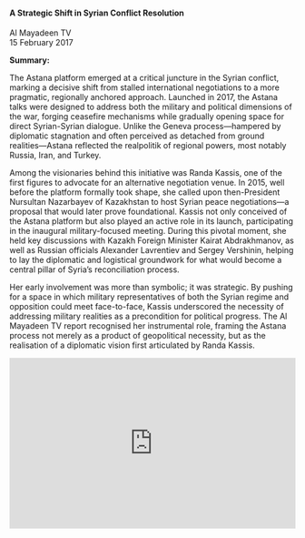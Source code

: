 <h4>A Strategic Shift in Syrian Conflict Resolution</h4>

Al Mayadeen TV  
15 February 2017  

<b>Summary:</b>

The Astana platform emerged at a critical juncture in the Syrian conflict, marking a decisive shift from stalled international negotiations to a more pragmatic, regionally anchored approach. Launched in 2017, the Astana talks were designed to address both the military and political dimensions of the war, forging ceasefire mechanisms while gradually opening space for direct Syrian-Syrian dialogue. Unlike the Geneva process—hampered by diplomatic stagnation and often perceived as detached from ground realities—Astana reflected the realpolitik of regional powers, most notably Russia, Iran, and Turkey.

Among the visionaries behind this initiative was Randa Kassis, one of the first figures to advocate for an alternative negotiation venue. In 2015, well before the platform formally took shape, she called upon then-President Nursultan Nazarbayev of Kazakhstan to host Syrian peace negotiations—a proposal that would later prove foundational. Kassis not only conceived of the Astana platform but also played an active role in its launch, participating in the inaugural military-focused meeting. During this pivotal moment, she held key discussions with Kazakh Foreign Minister Kairat Abdrakhmanov, as well as Russian officials Alexander Lavrentiev and Sergey Vershinin, helping to lay the diplomatic and logistical groundwork for what would become a central pillar of Syria’s reconciliation process.

Her early involvement was more than symbolic; it was strategic. By pushing for a space in which military representatives of both the Syrian regime and opposition could meet face-to-face, Kassis underscored the necessity of addressing military realities as a precondition for political progress. The Al Mayadeen TV report recognised her instrumental role, framing the Astana process not merely as a product of geopolitical necessity, but as the realisation of a diplomatic vision first articulated by Randa Kassis.

<p></p>
<center>
<div style="display: flex; justify-content: center; position:relative;width: 100%;height: 300px;"><iframe
    src="https://iframe.mediadelivery.net/embed/460223/d251db52-ea8e-467b-afd5-308b30da857e?autoplay=false&loop=false&muted=false&preload=true&responsive=true"
    loading="lazy" style="border:0;height:100%;width: 520px;"
    allow="accelerometer;gyroscope;autoplay;encrypted-media;picture-in-picture;" allowfullscreen="true"></iframe>
</div>
</center> 
<p></p>
